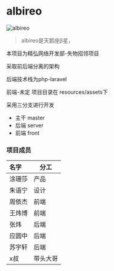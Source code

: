 # albireo

![albireo](https://timgsa.baidu.com/timg?image&quality=80&size=b9999_10000&sec=1515253545897&di=879484a2ac41453537286bde7e3dde51&imgtype=0&src=http%3A%2F%2Fphoto.hanyu.iciba.com%2Fupload%2Fchinesewiki%2FD%2FV%2FDVnX.jpg)  
> albireo是天鹅座β星，
> 

本项目为精弘网络开发部-失物招领项目

采取前后端分离的架构

后端技术栈为php-laravel

前端-未定 项目目录在 resources/assets下

采用三分支进行开发

- 主干 master
- 后端 server
- 前端 front



### 项目成员

| 名字   | 分工    |
| :--- | ----- |
| 涂珊莎  | 产品    |
| 朱语宁  | 设计    |
| 周依杰  | 前端    |
| 王炜博  | 前端    |
| 张炜    | 后端    |
| 应圆中  | 后端    |
| 苏宇轩  | 后端    |
| x叔  | 带头大哥  |
